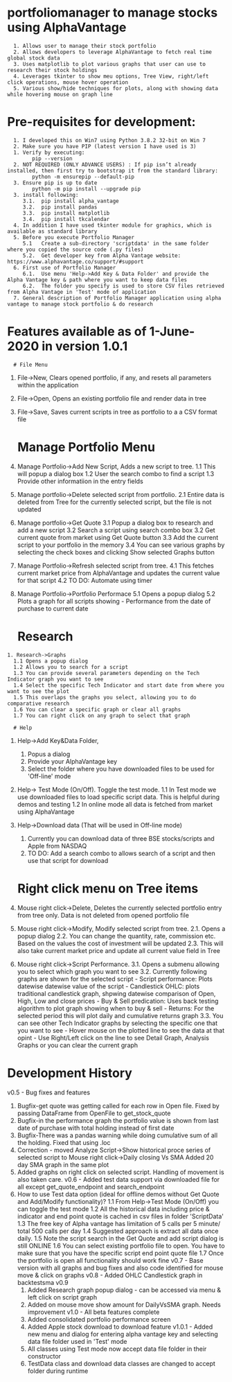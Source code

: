 # portfoliomanager to manage stocks using AlphaVantage
      1. Allows user to manage their stock portfolio
      2. Allows developers to leverage AlphaVantage to fetch real time global stock data
      3. Uses matplotlib to plot various graphs that user can use to research their stock holdings
      4. Leverages tkinter to show meu options, Tree View, right/left click operations, mouse hover operation
      5. Various show/hide techniques for plots, along with showing data while hovering mouse on graph line
# Pre-requisites for development:
      1. I developed this on Win7 using Python 3.8.2 32-bit on Win 7
      2. Make sure you have PIP (latest version I have used is 3)
      1. Verify by executing: 
            pip --version
      2. NOT REQUIRED (ONLY ADVANCE USERS) : If pip isn’t already installed, then first try to bootstrap it from the standard library:
            python -m ensurepip --default-pip
      3. Ensure pip is up to date
            python -m pip install --upgrade pip
      3. install following:
         3.1.  pip install alpha_vantage
         3.2.  pip install pandas
         3.3.  pip install matplotlib
         3.4.  pip install tkcalendar
      4. In addition I have used tkinter module for graphics, which is available as standard library
      5. Before you execute Portfolio Manager
         5.1   Create a sub-directory 'scriptdata' in the same folder where you copied the source code (.py files)
         5.2.  Get developer key from Alpha Vantage website: https://www.alphavantage.co/support/#support
      6. First use of Portfolio Manager
         6.1.  Use menu 'Help->Add Key & Data Folder' and provide the Alpha Vantage key & path where you want to keep data files
         6.2.  The folder you specify is used to store CSV files retrieved from Alpha Vantage in 'Test' mode of application
      7. General description of Portfolio Manager application using alpha vantage to manage stock portfolio & do research

# Features available as of 1-June-2020 in version 1.0.1
      # File Menu
   1. File->New, Clears opened portfolio, if any, and resets all parameters within the application
   2. File->Open, Opens an existing portfolio file and render data in tree
   3. File->Save, Saves current scripts in tree as portfolio to a a CSV format file
      
      # Manage Portfolio Menu
   1. Manage Portfolio->Add New Script, Adds a new script to tree. 
      1.1 This will popup a dialog box
      1.2 User the search combo to find a script
      1.3 Provide other informatiion in the entry fields
   2. Manage portfolio->Delete selected script from portfolio. 
      2.1 Entire data is deleted from Tree for the currently selected script, but the file is not updated
   3. Manage portfolio->Get Quote
      3.1 Popup a dialog box to research and add a new script
      3.2 Search a script using search combo box
      3.2 Get current quote from market using Get Quote button
      3.3 Add the current script to your portfolio in the memory
      3.4 You can see various graphs by selecting the check boxes and clicking Show selected Graphs button
   4. Manage Portfolio->Refresh selected script from tree. 
      4.1 This fetches current market price from AlphaVantage and updates the current value for that script
      4.2 TO DO: Automate using timer
   5. Manage Portfolio->Portfolio Performace
      5.1 Opens a popup dialog
      5.2 Plots a graph for all scripts showing - Performance from the date of purchase to current date
      
      # Research
    1. Research->Graphs
      1.1 Opens a popup dialog
      1.2 Allows you to search for a script
      1.3 You can provide several parameters depending on the Tech Indicator graph you want to see
      1.4 Select the specific Tech Indicator and start date from where you want to see the plot
      1.5 This overlaps the graphs you select, allowing you to do comparative research
      1.6 You can clear a specific graph or clear all graphs
      1.7 You can right click on any graph to select that graph
      
      # Help
   1. Help->Add Key&Data Folder,
      1. Popus a dialog
      2. Provide your AlphaVantage key
      3. Select the folder where you have downloaded files to be used for 'Off-line' mode
   2. Help-> Test Mode (On/Off). Toggle the test mode. 
      1.1 In Test mode we use downloaded files to load specific script data. This is helpful during demos and testing
      1.2 In online mode all data is fetched from market using AlphaVantage
   3. Help->Download data (That will be used in Off-line mode)
      1. Currently you can download data of three BSE stocks/scripts and Apple from NASDAQ
      2. TO DO: Add a search combo to allows search of a script and then use that script for download
      
      # Right click menu on Tree items
   1. Mouse right click->Delete, Deletes the currently selected portfolio entry from tree only. Data is not deleted from opened portfolio file
   2. Mouse right click->Modify,  Modify selected script from tree. 
      2.1. Opens a popup dialog
      2.2. You can change the quantity, rate, commission etc. Based on the values the cost of investment will be updated
      2.3. This will also take current market price and update all current value field in Tree
   3. Mouse right click->Script Performance. 
      3.1. Opens a submenu allowing you to select which graph you want to see
      3.2. Currently following graphs are shown for the selected script
            - Script performance: Plots datewise datewise value of the script
            - Candlestick OHLC: plots traditional candlestick graph, shpwing datewise comparison of Open, High, Low and close prices
            - Buy & Sell predication: Uses back testing algorithm to plot graph showing when to buy & sell
            - Returns: For the selected period this will plot daily and cumulative returns graph
      3.3. You can see other Tech Indicator graphs by selecting the specific one that you want to see
            - Hover mouse on the plotted line to see the data at that opint
            - Use Right/Left click on the line to see Detail Graph, Analysis Graphs or you can clear the current graph
# Development History
v0.5 - Bug fixes and features
   1. Bugfix-get quote was getting called for each row in Open file. Fixed by passing DataFrame from OpenFile to get_stock_quote
   2. Bugfix-in the performance graph the portfolio value is shown from last date of purchase with total holding instead of first date
   3. Bugfix-There was a pandas warning while doing cumulative sum of all the holding. Fixed that using .loc
   5. Correction - moved  Analyze Script->Show historical proce series of selected script to Mouse right click->Daily closing Vs SMA
         Added 20 day SMA graph in the same plot
   6. Added graphs on right click on selected script. Handling of movement is also taken care.
v0.6 - Added test data support via downloaded file for all except get_quote_endpoint and search_endpoint
   1. How to use Test data option (ideal for offline demos without Get Quote and Add/Modify functionality)?
      1.1 From Help->Test Mode (On/Off) you can toggle the test mode
      1.2 All the historical data including price & indicator and end point quote is cached in csv files in folder 'ScriptData'
      1.3 The free key of Alpha vantage has limitation of 5 calls per 5 minute/ total 500 calls per day
      1.4 Suggested approach is extract all data once daily.
      1.5 Note the script search in the Get Quote and add script dialog is still ONLINE
      1.6 You can select existing portfolio file to open. You have to make sure that you have the specific script end point quote file
      1.7 Once the portfolio is open all functionality should work fine
 v0.7 - Base version with all graphs and bug fixes and also code identified for mouse move & click on graphs
 v0.8 - Added OHLC Candlestick graph in backtestsma
 v0.9
      1. Added Research graph popup dialog - can be accessed via menu & left click on script graph
      2. Added on mouse move show amount for DailyVsSMA graph. Needs improvement
 v1.0 - All beta features complete
      1. Added consolidated portfolio performance screen
      2. Added Apple stock download to download feature
 v1.0.1 - Added new menu and dialog for entering alpha vantage key and selecting data file folder used in 'Test' mode
      1. All classes using Test mode now accept data file folder in their constructor
      2. TestData class and download data classes are changed to accept folder during runtime
